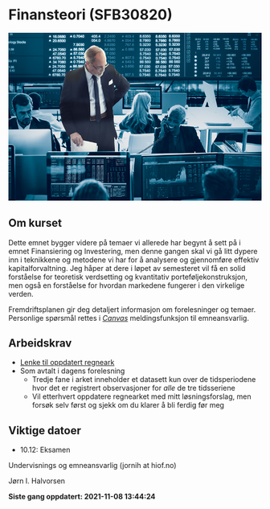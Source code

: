 Finansteori (SFB30820)
================

<!-- README.md is generated from README.Rmd. Please edit that file -->

![](man/figures/01_finans.jpg)

## Om kurset

Dette emnet bygger videre på temaer vi allerede har begynt å sett på i
emnet Finansiering og Investering, men denne gangen skal vi gå litt
dypere inn i teknikkene og metodene vi har for å analysere og
gjennomføre effektiv kapitalforvaltning. Jeg håper at dere i løpet av
semesteret vil få en solid forståelse for teoretisk verdsetting og
kvantitativ porteføljekonstruksjon, men også en forståelse for hvordan
markedene fungerer i den virkelige verden.

Fremdriftsplanen gir deg detaljert informasjon om forelesninger og
temaer. Personlige spørsmål rettes i [*Canvas*]() meldingsfunksjon til
emneansvarlig.

## Arbeidskrav

-   [Lenke til oppdatert
    regneark](https://docs.google.com/spreadsheets/d/1RBtpzzrAY5OIzlgBSLfzGvJeHmMJxMC_cEl3rOXV4m8/edit?usp=sharing)
-   Som avtalt i dagens forelesning
    -   Tredje fane i arket inneholder et datasett kun over de
        tidsperiodene hvor det er registrert observasjoner for *alle* de
        tre tidsseriene
    -   Vil etterhvert oppdatere regnearket med mitt løsningsforslag,
        men forsøk selv først og sjekk om du klarer å bli ferdig før meg

## Viktige datoer

-   10.12: Eksamen

Undervisnings og emneansvarlig (jornih at hiof.no)

Jørn I. Halvorsen

**Siste gang oppdatert: 2021-11-08 13:44:24**
